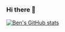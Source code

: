### Hi there 👋

[![Ben's GitHub stats](https://github-readme-stats.vercel.app/api?username=xxBennny&count_private=true&hide=prs,issues)](https://github.com/anuraghazra/github-readme-stats)
